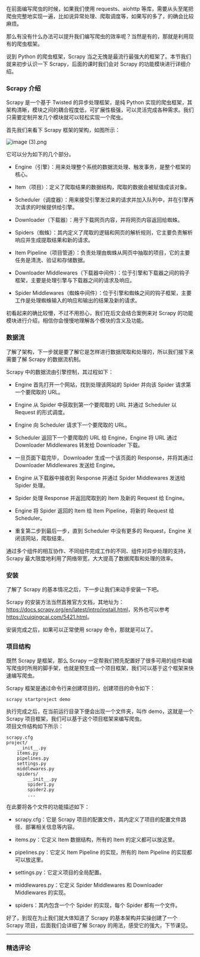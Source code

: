 <p data-nodeid="1911">在前面编写爬虫的时候，如果我们使用 requests、aiohttp 等库，需要从头至尾把爬虫完整地实现一遍，比如说异常处理、爬取调度等，如果写的多了，的确会比较麻烦。</p>

<p data-nodeid="1242">那么有没有什么办法可以提升我们编写爬虫的效率呢？当然是有的，那就是利用现有的爬虫框架。</p>
<p data-nodeid="1243">说到 Python 的爬虫框架，Scrapy 当之无愧是最流行最强大的框架了。本节我们就来初步认识一下 Scrapy，后面的课时我们会对 Scrapy 的功能模块进行详细介绍。</p>
<h3 data-nodeid="2045" class="">Scrapy 介绍</h3>

<p data-nodeid="1245">Scrapy 是一个基于 Twisted 的异步处理框架，是纯 Python 实现的爬虫框架，其架构清晰，模块之间的耦合程度低，可扩展性极强，可以灵活完成各种需求。我们只需要定制开发几个模块就可以轻松实现一个爬虫。</p>
<p data-nodeid="2567">首先我们来看下 Scrapy 框架的架构，如图所示：</p>
<p data-nodeid="2568" class=""><img src="https://s0.lgstatic.com/i/image/M00/29/B6/Ciqc1F77DzyAOptlAAJygBiwVD4072.png" alt="image (3).png" data-nodeid="2576"></p>


<p data-nodeid="1248">它可以分为如下的几个部分。</p>
<ul data-nodeid="1249">
<li data-nodeid="1250">
<p data-nodeid="1251">Engine（引擎）：用来处理整个系统的数据流处理、触发事务，是整个框架的核心。</p>
</li>
<li data-nodeid="1252">
<p data-nodeid="1253">Item（项目）：定义了爬取结果的数据结构，爬取的数据会被赋值成该对象。</p>
</li>
<li data-nodeid="1254">
<p data-nodeid="1255">Scheduler（调度器）：用来接受引擎发过来的请求并加入队列中，并在引擎再次请求的时候提供给引擎。</p>
</li>
<li data-nodeid="1256">
<p data-nodeid="1257">Downloader（下载器）：用于下载网页内容，并将网页内容返回给蜘蛛。</p>
</li>
<li data-nodeid="1258">
<p data-nodeid="1259">Spiders（蜘蛛）：其内定义了爬取的逻辑和网页的解析规则，它主要负责解析响应并生成提取结果和新的请求。</p>
</li>
<li data-nodeid="1260">
<p data-nodeid="1261">Item Pipeline（项目管道）：负责处理由蜘蛛从网页中抽取的项目，它的主要任务是清洗、验证和存储数据。</p>
</li>
<li data-nodeid="1262">
<p data-nodeid="1263">Downloader Middlewares（下载器中间件）：位于引擎和下载器之间的钩子框架，主要是处理引擎与下载器之间的请求及响应。</p>
</li>
<li data-nodeid="1264">
<p data-nodeid="1265">Spider Middlewares（蜘蛛中间件）：位于引擎和蜘蛛之间的钩子框架，主要工作是处理蜘蛛输入的响应和输出的结果及新的请求。</p>
</li>
</ul>
<p data-nodeid="1266">初看起来的确比较懵，不过不用担心，我们在后文会结合案例来对 Scrapy 的功能模块进行介绍，相信你会慢慢地理解各个模块的含义及功能。</p>
<h3 data-nodeid="2849" class="">数据流</h3>

<p data-nodeid="1268">了解了架构，下一步就是要了解它是怎样进行数据爬取和处理的，所以我们接下来需要了解 Scrapy 的数据流机制。</p>
<p data-nodeid="1269">Scrapy 中的数据流由引擎控制，其过程如下：</p>
<ul data-nodeid="1270">
<li data-nodeid="1271">
<p data-nodeid="1272">Engine 首先打开一个网站，找到处理该网站的 Spider 并向该 Spider 请求第一个要爬取的 URL。</p>
</li>
<li data-nodeid="1273">
<p data-nodeid="1274">Engine 从 Spider 中获取到第一个要爬取的 URL 并通过 Scheduler 以 Request 的形式调度。</p>
</li>
<li data-nodeid="1275">
<p data-nodeid="1276">Engine 向 Scheduler 请求下一个要爬取的 URL。</p>
</li>
<li data-nodeid="1277">
<p data-nodeid="1278">Scheduler 返回下一个要爬取的 URL 给 Engine，Engine 将 URL 通过 Downloader Middlewares 转发给 Downloader 下载。</p>
</li>
<li data-nodeid="1279">
<p data-nodeid="1280">一旦页面下载完毕， Downloader 生成一个该页面的 Response，并将其通过 Downloader Middlewares 发送给 Engine。</p>
</li>
<li data-nodeid="1281">
<p data-nodeid="1282">Engine 从下载器中接收到 Response 并通过 Spider Middlewares 发送给 Spider 处理。</p>
</li>
<li data-nodeid="1283">
<p data-nodeid="1284">Spider 处理 Response 并返回爬取到的 Item 及新的 Request 给 Engine。</p>
</li>
<li data-nodeid="1285">
<p data-nodeid="1286">Engine 将 Spider 返回的 Item 给 Item Pipeline，将新的 Request 给 Scheduler。</p>
</li>
<li data-nodeid="1287">
<p data-nodeid="1288">重复第二步到最后一步，直到  Scheduler 中没有更多的 Request，Engine 关闭该网站，爬取结束。</p>
</li>
</ul>
<p data-nodeid="1289">通过多个组件的相互协作、不同组件完成工作的不同、组件对异步处理的支持，Scrapy 最大限度地利用了网络带宽，大大提高了数据爬取和处理的效率。</p>
<h3 data-nodeid="3123" class="">安装</h3>

<p data-nodeid="1291">了解了 Scrapy 的基本情况之后，下一步让我们来动手安装一下吧。</p>
<p data-nodeid="1292">Scrapy 的安装方法当然首推官方文档，其地址为：<a href="https://docs.scrapy.org/en/latest/intro/install.html" data-nodeid="1354">https://docs.scrapy.org/en/latest/intro/install.html</a>，另外也可以参考 <a href="https://cuiqingcai.com/5421.html" data-nodeid="1358">https://cuiqingcai.com/5421.html</a>。</p>
<p data-nodeid="1293">安装完成之后，如果可以正常使用 scrapy 命令，那就是可以了。</p>
<h3 data-nodeid="3397" class="">项目结构</h3>

<p data-nodeid="1295">既然 Scrapy 是框架，那么 Scrapy 一定帮我们预先配置好了很多可用的组件和编写爬虫时所用的脚手架，也就是预生成一个项目框架，我们可以基于这个框架来快速编写爬虫。</p>
<p data-nodeid="1296">Scrapy 框架是通过命令行来创建项目的，创建项目的命令如下：</p>
<pre class="lang-java" data-nodeid="3808"><code data-language="java">scrapy startproject demo
</code></pre>


<p data-nodeid="1298">执行完成之后，在当前运行目录下便会出现一个文件夹，叫作 demo，这就是一个 Scrapy 项目框架，我们可以基于这个项目框架来编写爬虫。<br>
项目文件结构如下所示：</p>
<pre class="lang-yaml te-preview-highlight" data-nodeid="15684"><code data-language="yaml"><span class="hljs-string">scrapy.cfg</span>
<span class="hljs-string">project/</span>
 &nbsp;  <span class="hljs-string">__init__.py</span>
 &nbsp;  <span class="hljs-string">items.py</span>
 &nbsp;  <span class="hljs-string">pipelines.py</span>
 &nbsp;  <span class="hljs-string">settings.py</span>
 &nbsp;  <span class="hljs-string">middlewares.py</span>
 &nbsp;  <span class="hljs-string">spiders/</span>
 &nbsp; &nbsp; &nbsp;  <span class="hljs-string">__init__.py</span>
 &nbsp; &nbsp; &nbsp;  <span class="hljs-string">spider1.py</span>
 &nbsp; &nbsp; &nbsp;  <span class="hljs-string">spider2.py</span>
 &nbsp; &nbsp; &nbsp;  <span class="hljs-string">...</span>
</code></pre>












































<p data-nodeid="1300">在此要将各个文件的功能描述如下：</p>
<ul data-nodeid="1301">
<li data-nodeid="1302">
<p data-nodeid="1303">scrapy.cfg：它是 Scrapy 项目的配置文件，其内定义了项目的配置文件路径、部署相关信息等内容。</p>
</li>
<li data-nodeid="1304">
<p data-nodeid="1305">items.py：它定义 Item 数据结构，所有的 Item 的定义都可以放这里。</p>
</li>
<li data-nodeid="1306">
<p data-nodeid="1307">pipelines.py：它定义 Item Pipeline 的实现，所有的 Item Pipeline 的实现都可以放这里。</p>
</li>
<li data-nodeid="1308">
<p data-nodeid="1309">settings.py：它定义项目的全局配置。</p>
</li>
<li data-nodeid="1310">
<p data-nodeid="1311">middlewares.py：它定义 Spider Middlewares 和 Downloader Middlewares 的实现。</p>
</li>
<li data-nodeid="1312">
<p data-nodeid="1313">spiders：其内包含一个个 Spider 的实现，每个 Spider 都有一个文件。</p>
</li>
</ul>
<p data-nodeid="1314">好了，到现在为止我们就大体知道了 Scrapy 的基本架构并实操创建了一个 Scrapy 项目，后面我们会详细了解 Scrapy 的用法，感受它的强大，下节课见。</p>

---

### 精选评论


